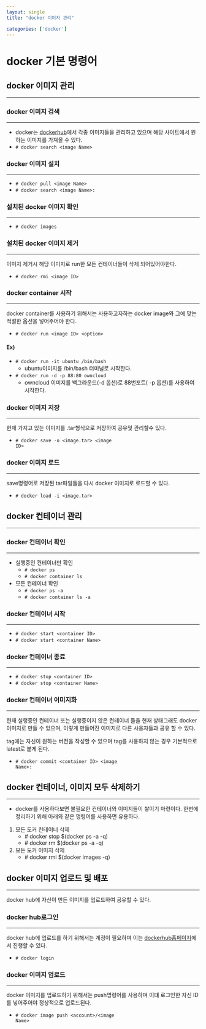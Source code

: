 ```yaml
---
layout: single
title: "docker 이미지 관리"

categories: ['docker']
---
```




# docker 기본 명령어


## docker 이미지 관리 

******



### docker 이미지 검색

------

- docker는 [dockerhub](https://hub.docker.com/)에서 각종 이미지들을 관리하고 있으며 해당 사이트에서 원하는 이미지를 가져올 수 있다.
- <code># docker search &lt;image Name&gt;</code>



### docker  이미지 설치 

------

- <code># docker pull &lt;image Name&gt;</code>
- <code># docker search &lt;image Name&gt;:<tag></code> 



### 설치된 docker 이미지 확인

------

- <code># docker images </code>



### 설치된 docker 이미지 제거

------

이미지 제거시 해당 이미지로 run한 모든 컨테이너들이 삭제 되어있어야한다.

- <code># docker rmi &lt;image ID&gt;</code>



### docker container 시작

------

docker container를 사용하기 위해서는 사용하고자하는 docker image와 그에 맞는 적절한 옵션을 넣어주어야 한다.

- <code># docker run &lt;image ID&gt; &lt;option&gt; </code>

#### Ex)

- <code># docker run -it ubuntu /bin/bash</code>
  - ubuntu이미지를 /bin/bash 터미널로 시작한다.
- <code># docker run -d -p 88:80 owncloud </code>
  - owncloud 이미지를 백그라운드(-d 옵션)로 88번포트( -p 옵션)를 사용하여 시작한다.



### docker 이미지 저장

------

현재 가지고 있는 이미지를 .tar형식으로 저장하여 공유및 관리할수 있다.

- <code># docker save -o &lt;image.tar&gt; &lt;image ID&gt;</code>



### docker 이미지 로드

------

save명령어로 저장된 tar파일들을 다시 docker 이미지로 로드할 수 있다.

- <code># docker load -i &lt;image.tar&gt;</code>



## docker 컨테이너  관리

------

### docker 컨테이너 확인

------

- 실행중인 컨테이너만 확인
  - <code># docker ps </code>
  - <code># docker container ls </code>
- 모든 컨테이너 확인 
  - <code># docker ps -a </code>
  - <code># docker container ls -a </code>

### docker 컨테이너 시작

------

- <code># docker start &lt;container ID&gt; </code>
- <code># docker start &lt;container Name&gt; </code>

### docker 컨테이너 종료

------

- <code># docker stop &lt;container ID&gt;</code>
- <code># docker stop &lt;container Name&gt;</code>



### docker 컨테이너 이미지화

------

현재 실행중인 컨테이너 또는 실행중이지 않은 컨테이너 들을 현재 상태그래도 docker 이미지로 만들 수 있으며, 이렇게 만들어진 이미지로 다른 사용자들과 공유 할 수 있다. 

tag에는 자신이 원하는 버전을 작성할 수 있으며 tag를 사용하지 않는 경우  기본적으로 latest로 붙게 된다.

- <code># docker commit &lt;container ID&gt; &lt;image Name&gt;:<tag></code> 

  

## docker 컨테이너, 이미지 모두 삭제하기 

------

- docker를 사용하다보면 불필요한 컨테이너와 이미지들이 쌓이기 마련이다. 한번에 정리하기 위해 아래와 같은 명령어를 사용하면 유용하다.

1. 모든 도커 컨테이너 삭제
   - <span># docker stop $(docker ps -a -q)</span>
   - <span># docker rm $(docker ps -a -q)</span>
2. 모든 도커 이미지 삭제
   - <span># docker rmi $(docker images -q) </span>



## docker  이미지 업로드 및 배포

------

docker hub에 자신이 만든 이미지를 업로드하여 공유할 수 있다.



### docker hub로그인

------

docker hub에 업로드를 하기 위해서는 계정이 필요하며 이는 [dockerhub홈페이지](https://hub.docker.com/)에서 진행할 수 있다.

- <code># docker login</code>



### docker 이미지 업로드

------

docker 이미지를 업로드하기 위해서는 push명령어를 사용하며 이떄 로그인한 자신 ID를  넣어주어야 정상적으로 업로드된다.

- <code># docker image push &lt;account&gt;/&lt;image Name&gt;</code>
